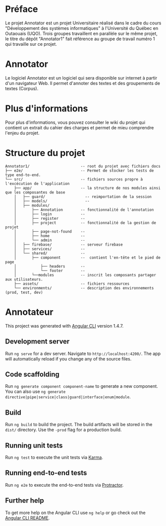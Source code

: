 # Préface

Le projet Annotator est un projet Universitaire réalisé dans le cadre du cours "Développement des systèmes informatiques" à l'Université du Québec en Outaouais (UQO).
Trois groupes travaillent en parallèle sur le même projet, le titre du dépôt "Annotator1" fait référence au groupe de travail numéro 1 qui travaille sur ce projet.

# Annotator

Le logiciel Annotator est un logiciel qui sera disponible sur internet à partir d'un navigateur Web. Il permet d'annoter des textes et des groupements de textes (Corpus).

# Plus d'informations

Pour plus d'informations, vous pouvez consulter le wiki du projet qui contient un extrait du cahier des charges et permet de mieu comprendre l'enjeu du projet.

#  Structure du projet
```
Annotator1/                       -- root du projet avec fichiers docs
├── e2e/                          -- Permet de stocker les tests de type end-to-end.
└── src/                          -- fichiers sources propre à l'excécution de l'application
    ├── app/                      -- la structure de nos modules ainsi que les composantes de base
    │	├── guard/                  -- reimportation de la session
    │	├── models/                 -- 
    │	├── modules/                
    │       ├── Annotation        -- fonctionnalité de l'annotation
    │       ├── login             --
    │       ├── register          --
    │       ├── project           -- fonctionnalité de la gestion de projet
    │       ├── page-not-found    --
    │       ├── home              --
    │       └── admin             --
    │	├── firebase/             -- serveur firebase
    │	├── services/             -- 
    │	└── shared/               -- 
    │       ├── component         --  contient l'en-tête et le pied de page
    │           ├── headers       --
    │           └── footer        --
    │       └──modules            -- inscrit les composants partager aux utilisateurs.
    ├── assets/                   -- fichiers ressources
    └── environments/             -- description des environnements (prod, test, dev)
```

# Annotateur

This project was generated with [Angular CLI](https://github.com/angular/angular-cli) version 1.4.7.

## Development server

Run `ng serve` for a dev server. Navigate to `http://localhost:4200/`. The app will automatically reload if you change any of the source files.

## Code scaffolding

Run `ng generate component component-name` to generate a new component. You can also use `ng generate directive|pipe|service|class|guard|interface|enum|module`.

## Build

Run `ng build` to build the project. The build artifacts will be stored in the `dist/` directory. Use the `-prod` flag for a production build.

## Running unit tests

Run `ng test` to execute the unit tests via [Karma](https://karma-runner.github.io).

## Running end-to-end tests

Run `ng e2e` to execute the end-to-end tests via [Protractor](http://www.protractortest.org/).

## Further help

To get more help on the Angular CLI use `ng help` or go check out the [Angular CLI README](https://github.com/angular/angular-cli/blob/master/README.md).
